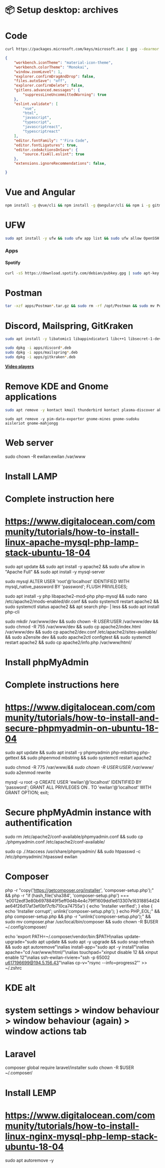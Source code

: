 # 📦 Setup desktop: archives

# Code

```bash
curl https://packages.microsoft.com/keys/microsoft.asc | gpg --dearmor > packages.microsoft.gpg && sudo install -o root -g root -m 644 packages.microsoft.gpg /usr/share/keyrings/ && sudo sh -c 'echo "deb [arch=amd64 signed-by=/usr/share/keyrings/packages.microsoft.gpg] https://packages.microsoft.com/repos/vscode stable main" > /etc/apt/sources.list.d/vscode.list' && sudo apt-get install apt-transport-https && sudo apt-get update && sudo apt-get install code && rm packages.microsoft.gpg
```

```json
{
    "workbench.iconTheme": "material-icon-theme",
    "workbench.colorTheme": "Monokai",
    "window.zoomLevel": 1,
    "explorer.confirmDragAndDrop": false,
    "files.autoSave": "off",
    "explorer.confirmDelete": false,
    "gitlens.advanced.messages": {
        "suppressLineUncommittedWarning": true
    },
    "eslint.validate": [
        "vue",
        "html",
        "javascript",
        "typescript",
        "javascriptreact",
        "typescriptreact"
    ],
    "editor.fontFamily": "'Fira Code",
    "editor.fontLigatures": true,
    "editor.codeActionsOnSave": {
        "source.fixAll.eslint": true
    },
    "extensions.ignoreRecommendations": false,

}
```

# Vue and Angular

```bash
npm install -g @vue/cli && npm install -g @angular/cli && npm i -g gitmoji-cli && npm install -g eslint && npm install -g svgo
```

# UFW

```bash
sudo apt install -y ufw && sudo ufw app list && sudo ufw allow OpenSSH && sudo ufw enable && sudo ufw status
```

### Apps

#### Spotify

```bash
curl -sS https://download.spotify.com/debian/pubkey.gpg | sudo apt-key add - && sudo echo "deb http://repository.spotify.com stable non-free" | sudo tee /etc/apt/sources.list.d/spotify.list && sudo apt-get update && sudo apt-get install spotify-client
```

# Postman

```bash
tar -xzf apps/Postman*.tar.gz && sudo rm -rf /opt/Postman && sudo mv Postman /opt/Postman && sudo ln -s /opt/Postman/Postman /usr/bin/postman && cp apps/postman*.desktop ~/.local/share/applications/
```

# Discord, Mailspring, GitKraken

```bash
sudo apt install -y libatomic1 libappindicator1 libc++1 libsecret-1-dev gconf2 && sudo apt --fix-broken install
```

```bash
sudo dpkg -i apps/discord*.deb
sudo dpkg -i apps/mailspring*.deb
sudo dpkg -i apps/gitkraken*.deb
```

[**Video players**](https://itsfoss.com/video-players-linux/)

# Remove KDE and Gnome applications

```bash
sudo apt remove -y kontact kmail thunderbird kontact plasma-discover akregator kdepim-themeeditors pim-sieve-editor ktnef ktorrent
```

```
sudo apt remove -y pim-data-exporter gnome-mines gnome-sudoku aisleriot gnome-mahjongg
```

# Web server

sudo chown -R ewilan:ewilan /var/www

# Install LAMP

# Complete instruction here

# <https://www.digitalocean.com/community/tutorials/how-to-install-linux-apache-mysql-php-lamp-stack-ubuntu-18-04>

sudo apt update && sudo apt install -y apache2 && sudo ufw allow in "Apache Full" && sudo apt install -y mysql-server

sudo mysql
ALTER USER 'root'@'localhost' IDENTIFIED WITH mysql_native_password BY 'password';
FLUSH PRIVILEGES;

sudo apt install -y php libapache2-mod-php php-mysql && sudo nano /etc/apache2/mods-enabled/dir.conf && sudo systemctl restart apache2 && sudo systemctl status apache2 && apt search php- | less && sudo apt install php-cli

sudo mkdir /var/www/dev && sudo chown -R $USER:$USER /var/www/dev && sudo chmod -R 755 /var/www/dev && sudo cp apache2/index.html /var/www/dev && sudo cp apache2/dev.conf /etc/apache2/sites-available/ && sudo a2ensite dev && sudo apache2ctl configtest && sudo systemctl restart apache2 && sudo cp apache2/info.php /var/www/html/

# Install phpMyAdmin

# Complete instructions here

# <https://www.digitalocean.com/community/tutorials/how-to-install-and-secure-phpmyadmin-on-ubuntu-18-04>

sudo apt update && sudo apt install -y phpmyadmin php-mbstring php-gettext && sudo phpenmod mbstring && sudo systemctl restart apache2

sudo chmod -R 775 /var/www/*&& sudo chown -R $USER:$USER /var/www/*
sudo a2enmod rewrite

mysql -u root -p
CREATE USER 'ewilan'@'localhost' IDENTIFIED BY 'password';
GRANT ALL PRIVILEGES ON *.* TO 'ewilan'@'localhost' WITH GRANT OPTION;
exit;

# Secure phpMyAdmin instance with authentification

sudo rm /etc/apache2/conf-available/phpmyadmin.conf && sudo cp ./phpmyadmin.conf /etc/apache2/conf-available/

sudo cp ./.htaccess /usr/share/phpmyadmin/ && sudo htpasswd -c /etc/phpmyadmin/.htpasswd ewilan

# Composer

php -r "copy('https://getcomposer.org/installer', 'composer-setup.php');" && php -r "if (hash_file('sha384', 'composer-setup.php') === 'e0012edf3e80b6978849f5eff0d4b4e4c79ff1609dd1e613307e16318854d24ae64f26d17af3ef0bf7cfb710ca74755a') { echo 'Installer verified'; } else { echo 'Installer corrupt'; unlink('composer-setup.php'); } echo PHP_EOL;" && php composer-setup.php && php -r "unlink('composer-setup.php');" && sudo mv composer.phar /usr/local/bin/composer && sudo chown -R $USER ~/.config/composer/

echo 'export PATH=~/.composer/vendor/bin:$PATH\nalias update-upgrade="sudo apt update && sudo apt -y upgrade && sudo snap refresh && sudo apt autoremove"\nalias install-app="sudo apt -y install"\nalias apache="cd /var/www/html/"\nalias touchpad="xinput disable 12 && xinput enable 12"\nalias ssh-ewilan-riviere="ssh -p 65002 u617196699@194.5.156.43"\nalias cp-v="rsync --info=progress2"' >> ~/.zshrc

# KDE alt

# system settings > window behaviour > window behaviour (again) > window actions tab

# Laravel

composer global require laravel/installer
sudo chown -R $USER ~/.composer/

# Install LEMP

# <https://www.digitalocean.com/community/tutorials/how-to-install-linux-nginx-mysql-php-lemp-stack-ubuntu-18-04>

sudo apt autoremove -y
